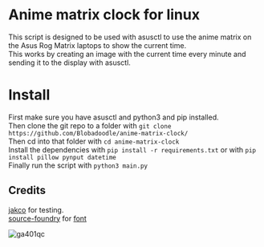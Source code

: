 # Anime matrix clock for linux

This script is designed to be used with asusctl to use the anime matrix on the Asus Rog Matrix laptops to show the current time.\
This works by creating an image with the current time every minute and sending it to the display with asusctl.

# Install

First make sure you have asusctl and python3 and pip installed.\
Then clone the git repo to a folder with `git clone https://github.com/Blobadoodle/anime-matrix-clock/`\
Then cd into that folder with `cd anime-matrix-clock`\
Install the dependencies with `pip install -r requirements.txt` or with `pip install pillow pynput datetime`\
Finally run the script with `python3 main.py`

## Credits

[jakco](https://github.com/jakaco) for testing.\
[source-foundry](https://github.com/source-foundry/) for [font](https://github.com/source-foundry/Hack)

![ga401qc](.github/laptop.png)